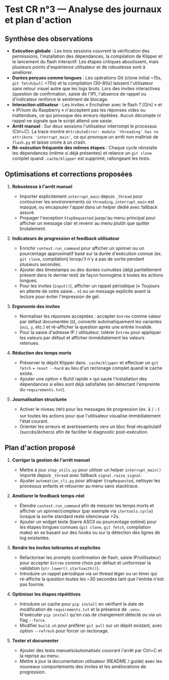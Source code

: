 # Test CR n°3 — Analyse des journaux et plan d'action

## Synthèse des observations
- **Exécution globale** : Les trois sessions couvrent la vérification des permissions, l'installation des dépendances, la compilation de Klipper et le lancement du flash interactif. Les étapes critiques aboutissent, mais plusieurs points d'expérience utilisateur et de robustesse sont à améliorer.
- **Durées perçues comme longues** : Les opérations Git (clone initial ~15s, `git fetch`/`pull` >70s) et la compilation (30–80s) laissent l'utilisateur sans retour visuel autre que les logs bruts. Lors des invites interactives (question de confirmation, saisie de l'IP), l'absence de rappel ou d'indicateur renforce le sentiment de blocage.
- **Interaction utilisateur** : Les invites « Enchaîner avec le flash ? [O/n] » et « IP/nom du Raspberry » n'acceptent pas les réponses vides ou inattendues, ce qui provoque des erreurs répétées. Aucun décompte ni rappel ne signale que le script attend une saisie.
- **Arrêt manuel** : Sur deux sessions l'utilisateur interrompt le processus (Ctrl+C). La trace montre `AttributeError: module 'threading' has no attribute 'interrupt_main'`, ce qui provoque un arrêt non maîtrisé de `flash.py` et laisse croire à un crash.
- **Ré-exécution fréquente des mêmes étapes** : Chaque cycle réinstalle les dépendances (même si déjà présentes) et relance un `git clone` complet quand `.cache/klipper` est supprimé, rallongeant les tests.

## Optimisations et corrections proposées
1. **Robustesse à l'arrêt manuel**
   - Importer explicitement `interrupt_main` depuis `_thread` pour contourner les environnements où `threading.interrupt_main` est masqué, ou encapsuler l'appel dans un helper dédié avec fallback assuré.
   - Propager l'exception `StopRequested` jusqu'au menu principal pour afficher un message clair et revenir au menu plutôt que quitter brutalement.

2. **Indicateurs de progression et feedback utilisateur**
   - Enrichir `context.run_command` pour afficher un spinner ou un pourcentage approximatif basé sur la durée d'exécution connue (ex. `git clone`, compilation) lorsqu'il n'y a pas de sortie pendant plusieurs secondes.
   - Ajouter des timestamps ou des durées cumulées (déjà partiellement présent dans le dernier test) de façon homogène à toutes les actions longues.
   - Pour les invites (`input()`), afficher un rappel périodique (« Toujours en attente de votre saisie… ») ou un message explicite avant la lecture pour éviter l'impression de gel.

3. **Ergonomie des invites**
   - Normaliser les réponses acceptées : accepter `Entrée` comme valeur par défaut documentée (`O`), convertir automatiquement les variantes (`oui`, `y`, etc.) et ré-afficher la question après une entrée invalide.
   - Pour la saisie d'adresse IP / utilisateur, tolérer `Entrée` pour appliquer les valeurs par défaut et afficher immédiatement les valeurs retenues.

4. **Réduction des temps morts**
   - Préserver le dépôt Klipper dans `.cache/klipper` et effectuer un `git fetch` + `reset --hard` au lieu d'un reclonage complet quand le cache existe.
   - Ajouter une option « Build rapide » qui saute l'installation des dépendances si elles sont déjà satisfaites (en détectant l'empreinte du `requirements.txt`).

5. **Journalisation structurée**
   - Activer le niveau `INFO` pour les messages de progression (ex. `⏳` / `✅`) sur toutes les actions pour que l'utilisateur visualise immédiatement l'état courant.
   - Orienter les erreurs et avertissements vers un bloc final récapitulatif (succès/échecs) afin de faciliter le diagnostic post-exécution.

## Plan d'action proposé
1. **Corriger la gestion de l'arrêt manuel**
   - Mettre à jour `stop_utils.py` pour utiliser un helper `interrupt_main()` importé depuis `_thread` avec fallback `signal.raise_signal`.
   - Ajuster `automation_cli.py` pour attraper `StopRequested`, nettoyer les processus enfants et retourner au menu sans stacktrace.

2. **Améliorer le feedback temps-réel**
   - Étendre `context.run_command` afin de mesurer les temps morts et afficher un spinner/compteur (par exemple via `itertools.cycle`) lorsque la sortie standard reste silencieuse >2s.
   - Ajouter un widget texte (barre ASCII ou pourcentage estimé) pour les étapes longues connues (`git clone`, `git fetch`, compilation make) en se basant sur des hooks ou sur la détection des lignes de log existantes.

3. **Rendre les invites tolérantes et explicites**
   - Refactoriser les prompts (confirmation de flash, saisie IP/utilisateur) pour accepter `Entrée` comme choix par défaut et uniformiser la validation (`str.lower().startswith()`).
   - Introduire un rappel périodique via un thread léger ou un timer qui ré-affiche la question toutes les ~30 secondes tant que l'entrée n'est pas fournie.

4. **Optimiser les étapes répétitives**
   - Introduire un cache pour `pip install` en vérifiant la date de modification de `requirements.txt` et la présence de `.venv`. N'exécuter `pip install` qu'en cas de changement détecté ou via un flag `--force`.
   - Modifier `build.sh` pour préférer `git pull` sur un dépôt existant, avec option `--refresh` pour forcer un reclonage.

5. **Tester et documenter**
   - Ajouter des tests manuels/automatisés couvrant l'arrêt par Ctrl+C et la reprise au menu.
   - Mettre à jour la documentation utilisateur (README / guide) avec les nouveaux comportements des invites et les améliorations de progression.
